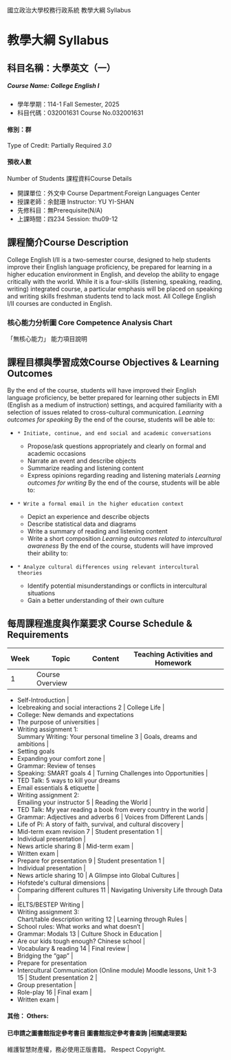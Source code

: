 國立政治大學校務行政系統 教學大綱 Syllabus
# 教學大綱 Syllabus
##  科目名稱：大學英文（一） 
#####  Course Name: College English I
  * 學年學期：114-1 Fall Semester, 2025 
  * 科目代碼：032001631 Course No.032001631
#### 修別：群
Type of Credit: Partially Required 
_3.0_
#### 預收人數
Number of Students
課程資料Course Details
  * 開課單位：外文中 Course Department:Foreign Languages Center 
  * 授課老師：余懿珊 Instructor: YU YI-SHAN 
  * 先修科目：無Prerequisite(N/A)
  * 上課時間：四234 Session: thu09-12
##  課程簡介Course Description
College English I/II is a two-semester course, designed to help students improve their English language proficiency, be prepared for learning in a higher education environment in English, and develop the ability to engage critically with the world. While it is a four-skills (listening, speaking, reading, writing) integrated course, a particular emphasis will be placed on speaking and writing skills freshman students tend to lack most. All College English I/II courses are conducted in English.
###  核心能力分析圖 Core Competence Analysis Chart
「無核心能力」 
能力項目說明
##  課程目標與學習成效Course Objectives & Learning Outcomes 
By the end of the course, students will have improved their English language proficiency, be better prepared for learning other subjects in EMI (English as a medium of instruction) settings, and acquired familiarity with a selection of issues related to cross-cultural communication.
_Learning outcomes for speaking_
By the end of the course, students will be able to:
  *     * Initiate, continue, and end social and academic conversations
    * Propose/ask questions appropriately and clearly on formal and academic occasions
    * Narrate an event and describe objects
    * Summarize reading and listening content 
    * Express opinions regarding reading and listening materials 
_Learning outcomes for writing_
By the end of the course, students will be able to:
  *     * Write a formal email in the higher education context
    * Depict an experience and describe objects
    * Describe statistical data and diagrams 
    * Write a summary of reading and listening content
    * Write a short composition 
_Learning outcomes related to intercultural awareness_
By the end of the course, students will have improved their ability to:
  *     * Analyze cultural differences using relevant intercultural theories
    * Identify potential misunderstandings or conflicts in intercultural situations
    * Gain a better understanding of their own culture
##  每周課程進度與作業要求 Course Schedule & Requirements
Week |  Topic |  Content |  Teaching Activities and Homework  
---|---|---|---  
1 |  Course Overview | 
  * Self-Introduction
| 
  * Icebreaking and social interactions
2 |  College Life | 
  * College: New demands and expectations
  * The purpose of universities
| 
  * Writing assignment 1:  
Summary Writing: Your personal timeline
3 |  Goals, dreams and ambitions | 
  * Setting goals
  * Expanding your comfort zone
| 
  * Grammar: Review of tenses
  * Speaking: SMART goals
4 |  Turning Challenges into Opportunities | 
  * TED Talk: 5 ways to kill your dreams
  * Email essentials & etiquette
| 
  * Writing assignment 2:  
Emailing your instructor
5 |  Reading the World | 
  * TED Talk: My year reading a book from every country in the world
| 
  * Grammar: Adjectives and adverbs
6 |  Voices from Different Lands | 
  * Life of Pi: A story of faith, survival, and cultural discovery
| 
  * Mid-term exam revision
7 | Student presentation 1 | 
  * Individual presentation
| 
  * News article sharing
8 |  Mid-term exam | 
  * Written exam
| 
  * Prepare for presentation
9 |  Student presentation 1 | 
  * Individual presentation
| 
  * News article sharing
10 |  A Glimpse into Global Cultures | 
  * Hofstede's cultural dimensions 
| 
  * Comparing different cultures 
11 |  Navigating University Life through Data | 
  * IELTS/BESTEP Writing 
| 
  * Writing assignment 3:  
Chart/table description writing
12 |  Learning through Rules | 
  * School rules: What works and what doesn’t 
| 
  * Grammar: Modals
13 |  Culture Shock in Education | 
  * Are our kids tough enough? Chinese school 
| 
  * Vocabulary & reading 
14 |  Final review | 
  * Bridging the “gap” 
| 
  * Prepare for presentation
  * Intercultural Communication (Online module) Moodle lessons, Unit 1-3
15 |  Student presentation 2 | 
  * Group presentation
| 
  * Role-play
16 |  Final exam | 
  * Written exam
|   
####  其他： Others:
####  已申請之圖書館指定參考書目  圖書館指定參考書查詢 |相關處理要點
維護智慧財產權，務必使用正版書籍。 Respect Copyright.